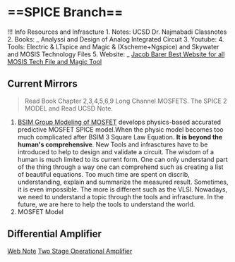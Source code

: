 # ==SPICE Branch==

!!! Info Resources and Infrascture 
    1. Notes: UCSD Dr. Najmabadi Classnotes 
    2. Books: _ Analyssi and Design of Analog Integrated Circuit 
    3. Youtube: 
    4. Tools: Electric & LTspice and Magic & (Xscheme+Ngspice) and Skywater and MOSIS Technology Files 
    5. Website: _ [Jacob Barer Best Website for all](http://cmosedu.com/cmos1/book.htm) [MOSIS Tech File and Magic Tool](http://opencircuitdesign.com/magic/tech.html)

## Current Mirrors

> Read Book Chapter 2,3,4,5,6,9 Long Channel MOSFETS. The SPICE 2 MODEL and Read UCSD Note.

1.  [BSIM Group Modeling of MOSFET](http://bsim.berkeley.edu/models/) develops physics-based accurated predictive MOSFET SPICE model.When the physic model becomes too much
    complicated after BSIM 3 Square Law Equation. **It is beyond the human's comprehensive**. New Tools and infrasctures have to be introduced to help to design and validate a
    circuit. The wisdom of a human is much limited to its current form. One can only understand part of the thing through a way one can comprehend such as creating a list of
    beautiful equations. Too much time are spent on discrib, understanding, explain and summarize the measured result. Sometimes, it is even impossible. The more is different such as the VLSI. Nowadays, we need to understand a topic through the tools and infrascture. In the future, we are here to help the tools to understand the world. 
2.  MOSFET Model 

## Differential Amplifier

[Web Note](http://www.ece.mcgill.ca/~grober4/SPICE/SPICE_Decks/1st_Edition_LTSPICE/chapter6/Chapter%206%20Differential%20and%20Multistage%20Amps%20web%20version.html)
[Two Stage Operational Amplifier](https://github.com/nikhil1198/2-Stage-Operational-Amplifier)